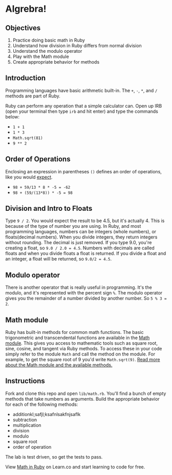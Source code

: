 # Algrebra!

## Objectives

1. Practice doing basic math in Ruby
2. Understand how division in Ruby differs from normal division
3. Understand the modulo operator
4. Play with the Math module
5. Create appropriate behavior for methods

## Introduction

Programming languages have basic arithmetic built-in. The `+`, `-`, `*`, and `/` methods are part of Ruby.

Ruby can perform any operation that a simple calculator can. Open up IRB (open your terminal then type `irb` and hit enter) and type the commands below:

* `1 + 1`
* `1 * 3`
* `Math.sqrt(81)`
* `9 ** 2`

## Order of Operations

Enclosing an expression in parentheses `()` defines an order of operations, like you would [expect](http://en.wikipedia.org/wiki/Order_of_operations).

* `98 + 59/13 * 8 * -5 = -62`
* `98 + (59/(13*8)) * -5 = 98`

## Division and Intro to Floats

Type `9 / 2`. You would expect the result to be 4.5, but it's actually 4. This is because of the type of number you are using. In Ruby, and most programming languages, numbers can be integers (whole numbers), or floats(decimal numbers). When you divide  integers, they return integers without rounding. The decimal is just removed. If you type 9.0, you're creating a float, so  `9.0 / 2.0 = 4.5`. Numbers with decimals are called floats and when you divide floats a float is returned. If you divide a float and an integer, a float will be returned, so `9.0/2 = 4.5`.

## Modulo operator

There is another operator that is really useful in programming. It's the modulo, and it's represented with the percent sign `%`. The modulo operator gives you the remainder of a number divided by another number. So `5 % 3 = 2`.

## Math module

Ruby has built-in methods for common math functions. The basic trigonometric and transcendental functions are available in the [Math module](http://ruby-doc.org/core-2.2.0/Math.html). This gives you access to mathematic tools such as square root, sine, cosine, and tangent via Ruby methods. To access these in your code simply refer to the module `Math` and call the method on the module. For example, to get the square root of 9 you'd write `Math.sqrt(9)`. [Read more about the Math module and the available methods.](http://ruby-doc.org/core-2.2.0/Math.html)

## Instructions

Fork and clone this repo and open `lib/math.rb`. You'll find a bunch of empty methods that take numbers as arguments. Build the appropriate behavior for each of the following methods:
- additionkl;safjl;ksafnlsakfnjsaflk
- subtraction
- multiplication
- division
- modulo
- square root
- order of operation

The lab is test driven, so get the tests to pass.

<p class='util--hide'>View <a href='https://learn.co/lessons/simple-math'>Math in Ruby</a> on Learn.co and start learning to code for free.</p>
